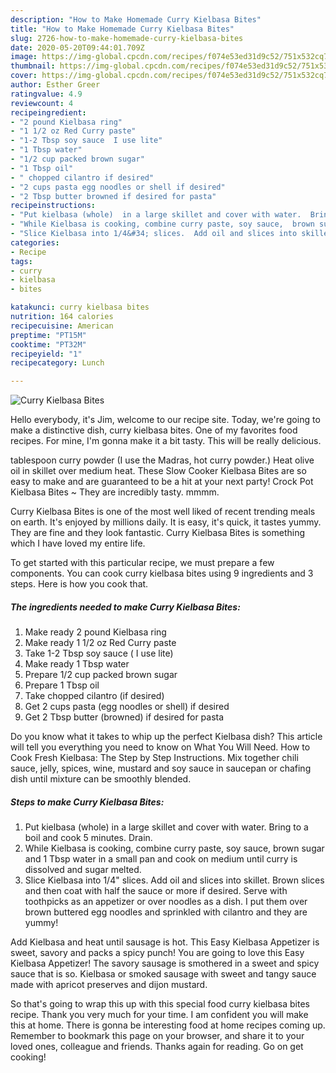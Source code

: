 ```yaml
---
description: "How to Make Homemade Curry Kielbasa Bites"
title: "How to Make Homemade Curry Kielbasa Bites"
slug: 2726-how-to-make-homemade-curry-kielbasa-bites
date: 2020-05-20T09:44:01.709Z
image: https://img-global.cpcdn.com/recipes/f074e53ed31d9c52/751x532cq70/curry-kielbasa-bites-recipe-main-photo.jpg
thumbnail: https://img-global.cpcdn.com/recipes/f074e53ed31d9c52/751x532cq70/curry-kielbasa-bites-recipe-main-photo.jpg
cover: https://img-global.cpcdn.com/recipes/f074e53ed31d9c52/751x532cq70/curry-kielbasa-bites-recipe-main-photo.jpg
author: Esther Greer
ratingvalue: 4.9
reviewcount: 4
recipeingredient:
- "2 pound Kielbasa ring"
- "1 1/2 oz Red Curry paste"
- "1-2 Tbsp soy sauce  I use lite"
- "1 Tbsp water"
- "1/2 cup packed brown sugar"
- "1 Tbsp oil"
- " chopped cilantro if desired"
- "2 cups pasta egg noodles or shell if desired"
- "2 Tbsp butter browned if desired for pasta"
recipeinstructions:
- "Put kielbasa (whole)  in a large skillet and cover with water.  Bring to a boil and cook 5 minutes.  Drain."
- "While Kielbasa is cooking, combine curry paste, soy sauce,  brown sugar and 1 Tbsp water in a small pan and cook on medium until curry is dissolved and sugar melted."
- "Slice Kielbasa into 1/4&#34; slices.  Add oil and slices into skillet.  Brown slices and then coat with half the sauce or more if desired.  Serve with toothpicks as an appetizer or over noodles as a dish.  I put them over brown buttered egg noodles and sprinkled with cilantro and they are yummy!"
categories:
- Recipe
tags:
- curry
- kielbasa
- bites

katakunci: curry kielbasa bites 
nutrition: 164 calories
recipecuisine: American
preptime: "PT15M"
cooktime: "PT32M"
recipeyield: "1"
recipecategory: Lunch

---
```



![Curry Kielbasa Bites](https://img-global.cpcdn.com/recipes/f074e53ed31d9c52/751x532cq70/curry-kielbasa-bites-recipe-main-photo.jpg)

Hello everybody, it's Jim, welcome to our recipe site. Today, we're going to make a distinctive dish, curry kielbasa bites. One of my favorites food recipes. For mine, I'm gonna make it a bit tasty. This will be really delicious.

tablespoon curry powder (I use the Madras, hot curry powder.) Heat olive oil in skillet over medium heat. These Slow Cooker Kielbasa Bites are so easy to make and are guaranteed to be a hit at your next party! Crock Pot Kielbasa Bites ~ They are incredibly tasty. mmmm.

Curry Kielbasa Bites is one of the most well liked of recent trending meals on earth. It's enjoyed by millions daily. It is easy, it's quick, it tastes yummy. They are fine and they look fantastic. Curry Kielbasa Bites is something which I have loved my entire life.


To get started with this particular recipe, we must prepare a few components. You can cook curry kielbasa bites using 9 ingredients and 3 steps. Here is how you cook that.

<!--inarticleads1-->

##### The ingredients needed to make Curry Kielbasa Bites:

1. Make ready 2 pound Kielbasa ring
1. Make ready 1 1/2 oz Red Curry paste
1. Take 1-2 Tbsp soy sauce ( I use lite)
1. Make ready 1 Tbsp water
1. Prepare 1/2 cup packed brown sugar
1. Prepare 1 Tbsp oil
1. Take  chopped cilantro (if desired)
1. Get 2 cups pasta (egg noodles or shell) if desired
1. Get 2 Tbsp butter (browned) if desired for pasta


Do you know what it takes to whip up the perfect Kielbasa dish? This article will tell you everything you need to know on What You Will Need. How to Cook Fresh Kielbasa: The Step by Step Instructions. Mix together chili sauce, jelly, spices, wine, mustard and soy sauce in saucepan or chafing dish until mixture can be smoothly blended. 

<!--inarticleads2-->

##### Steps to make Curry Kielbasa Bites:

1. Put kielbasa (whole)  in a large skillet and cover with water.  Bring to a boil and cook 5 minutes.  Drain.
1. While Kielbasa is cooking, combine curry paste, soy sauce,  brown sugar and 1 Tbsp water in a small pan and cook on medium until curry is dissolved and sugar melted.
1. Slice Kielbasa into 1/4&#34; slices.  Add oil and slices into skillet.  Brown slices and then coat with half the sauce or more if desired.  Serve with toothpicks as an appetizer or over noodles as a dish.  I put them over brown buttered egg noodles and sprinkled with cilantro and they are yummy!


Add Kielbasa and heat until sausage is hot. This Easy Kielbasa Appetizer is sweet, savory and packs a spicy punch! You are going to love this Easy Kielbasa Appetizer! The savory sausage is smothered in a sweet and spicy sauce that is so. Kielbasa or smoked sausage with sweet and tangy sauce made with apricot preserves and dijon mustard. 

So that's going to wrap this up with this special food curry kielbasa bites recipe. Thank you very much for your time. I am confident you will make this at home. There is gonna be interesting food at home recipes coming up. Remember to bookmark this page on your browser, and share it to your loved ones, colleague and friends. Thanks again for reading. Go on get cooking!
